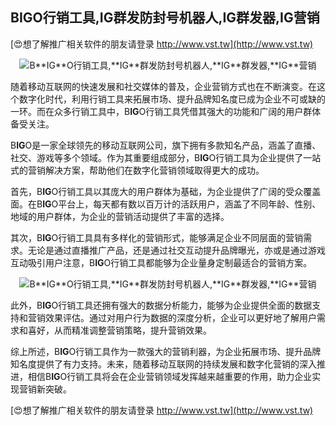 ## **B**IG**O行销工具,**IG**群发防封号机器人,**IG**群发器,**IG**营销**

[😍想了解推广相关软件的朋友请登录 http://www.vst.tw](http://www.vst.tw)

 <center><img src="https://vst.tw/MP4/tuiguang/png/8.png" alt="B**IG**O行销工具,**IG**群发防封号机器人,**IG**群发器,**IG**营销"></center>

随着移动互联网的快速发展和社交媒体的普及，企业营销方式也在不断演变。在这个数字化时代，利用行销工具来拓展市场、提升品牌知名度已成为企业不可或缺的一环。而在众多行销工具中，B**IG**O行销工具凭借其强大的功能和广阔的用户群体备受关注。

B**IG**O是一家全球领先的移动互联网公司，旗下拥有多款知名产品，涵盖了直播、社交、游戏等多个领域。作为其重要组成部分，B**IG**O行销工具为企业提供了一站式的营销解决方案，帮助他们在数字化营销领域取得更大的成功。

首先，B**IG**O行销工具以其庞大的用户群体为基础，为企业提供了广阔的受众覆盖面。在B**IG**O平台上，每天都有数以百万计的活跃用户，涵盖了不同年龄、性别、地域的用户群体，为企业的营销活动提供了丰富的选择。

其次，B**IG**O行销工具具有多样化的营销形式，能够满足企业不同层面的营销需求。无论是通过直播推广产品，还是通过社交互动提升品牌曝光，亦或是通过游戏互动吸引用户注意，B**IG**O行销工具都能够为企业量身定制最适合的营销方案。

 <center><img src="https://vst.tw/MP4/tuiguang/png/2.png" alt="B**IG**O行销工具,**IG**群发防封号机器人,**IG**群发器,**IG**营销"></center>

此外，B**IG**O行销工具还拥有强大的数据分析能力，能够为企业提供全面的数据支持和营销效果评估。通过对用户行为数据的深度分析，企业可以更好地了解用户需求和喜好，从而精准调整营销策略，提升营销效果。

综上所述，B**IG**O行销工具作为一款强大的营销利器，为企业拓展市场、提升品牌知名度提供了有力支持。未来，随着移动互联网的持续发展和数字化营销的深入推进，相信B**IG**O行销工具将会在企业营销领域发挥越来越重要的作用，助力企业实现营销新突破。

[😍想了解推广相关软件的朋友请登录 http://www.vst.tw](http://www.vst.tw)



